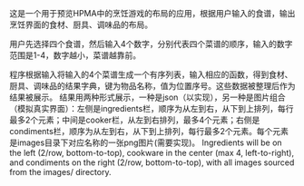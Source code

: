 这是一个用于预览HPMA中的烹饪游戏的布局的应用，根据用户输入的食谱，输出烹饪界面的食材、厨具、调味品的布局。

用户先选择四个食谱，然后输入4个数字，分别代表四个菜谱的顺序，输入的数字范围是1-4，数字越小，菜谱越靠前。

程序根据输入将输入的4个菜谱生成一个有序列表，输入相应的函数，得到食材、厨具、调味品的结果字典，键为物品名称，值为位置序号。这些数据被整理后作为结果被展示。
结果用两种形式展示，一种是json（以实现），另一种是图片组合（模拟真实界面）：左侧是ingredients栏，顺序为从左到右，从下到上排列，每行最多2个元素；中间是cooker栏，从左到右排列，最多4个元素；右侧是condiments栏，顺序为从左到右，从下到上排列，每行最多2个元素。每个元素是images目录下对应名称的一张png图片(需要实现)。
Ingredients will be on the left (2/row, bottom-to-top), cookware in the center (max 4, left-to-right), and condiments on the right (2/row, bottom-to-top), with all images sourced from the images/ directory.